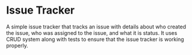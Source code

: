 # Issue Tracker

A simple issue tracker that tracks an issue with details about who created the issue, who was assigned to the issue, and what it is status.
It uses CRUD system along with tests to ensure that the issue tracker is working properly.
